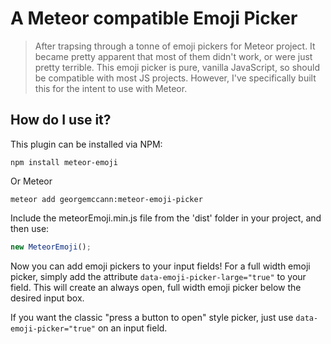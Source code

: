 # A Meteor compatible Emoji Picker

> After trapsing through a tonne of emoji pickers for Meteor project. It became pretty apparent that most of them didn't work, or were just pretty terrible. This emoji picker is pure, vanilla JavaScript, so should be compatible with most JS projects. However, I've specifically built this for the intent to use with Meteor. 

## How do I use it?

This plugin can be installed via NPM:

```
npm install meteor-emoji
```

Or Meteor 

```
meteor add georgemccann:meteor-emoji-picker
```

Include the meteorEmoji.min.js file from the 'dist' folder in your project, and then use:

```js
new MeteorEmoji();
```

Now you can add emoji pickers to your input fields! For a full width emoji picker, simply add the attribute `data-emoji-picker-large="true"` to your field. This will create an always open, full width emoji picker below the desired input box.

If you want the classic "press a button to open" style picker, just use `data-emoji-picker="true"` on an input field. 



